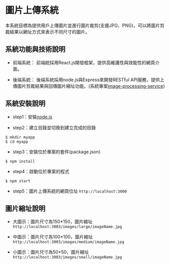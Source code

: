 # 圖片上傳系統

本系統目標為提供用戶上傳圖片並進行圖片裁剪(支援JPG、PNG)，可以將圖片剪裁結果以網址方式來表示不同尺寸的圖片。

## 系統功能與技術說明

* 前端系統：
前端統採用React.js開發框架，提供高維護性與效能性的網頁介面。

* 後端系統：
後端系統採用node.js與Express來開發RESTful API服務，提供上傳圖片剪裁結果與回傳圖片縮址功能。(系統專案[image-processing-service](https://github.com/jjhuang2017/image-processing-service))

## 系統安裝說明

* step1：安裝[node.js](https://nodejs.org/en/)

* step2：建立目錄並切換到建立完成的目錄
```shell
$ mkdir myapp
$ cd myapp
```
* step3：安裝位於專案的套件(package.json)
```shell
$ npm install
```

* step4：啟動位於專案的程式
```shell
$ npm start
```

* step5：圖片上傳系統的網頁位址
`http://localhost:3000`

## 圖片縮址說明

* 大圖示：圖片尺寸為150*150，圖片縮址`http://localhost:3003/images/large/imageName.jpg`

* 中圖示：圖片尺寸為100*100，圖片縮址`http://localhost:3003/images/medium/imageName.jpg`

* 小圖示：圖片尺寸為50*50，圖片縮址`http://localhost:3003/images/small/imageName.jpg`
